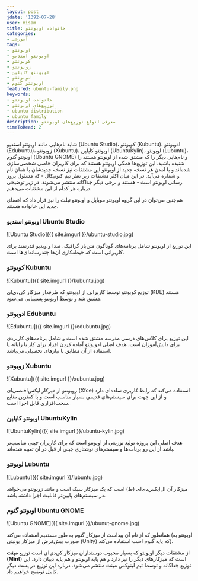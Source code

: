 ```yaml
---
layout: post
jdate: '1392-07-28'
user: misam
title: خانواده اوبونتو
categories:
- آموزشی
tags:
- اوبونتو
- اوبونتو استدیو
- کوبونتو
- زوبونتو
- اوبونتو کایلین
- لوبونتو
- اوبونتو گنوم
featured: ubuntu-family.png
keywords:
- خانواده اوبونتو
- توزیع‌های اوبونتو
- ubuntu distribution
- ubuntu family
description: معرفی انواع توزیع‌های اوبونتو
timeToRead: 2
---
```


شاید نام‌هایی مانند اوبونتو استدیو (Ubuntu Studio)، کوبونتو (Kubuntu)، ادوبونتو (Edubuntu)، زوبونتو (Xubuntu)، اوبونتو کایلین (UbuntuKylin)، لوبونتو (Lubuntu)، اوبونتو گنوم (Ubuntu GNOME) و نام‌هایی دیگر را که مشتق شده از اوبونتو هستند را شنیده باشید. این توزیع‌ها همگی اوبونتو هستند که برای کاربران خاصی شخصی‌سازی شده‌اند و با آمدن هر نسخه جدید از اوبونتو این مشتقات نیز نسخه جدیدشان با همان نام و شماره می‌آید. در این </span></span>میان اکثر مشتقات زیر نظر تیم کنونیکال - که مسئول بروز رسانی اوبونتو است - هستند و برخی دیگر جداگانه منتشر می‌شوند. در زیر توضیحی درباره هر کدام از این مشتقات می‌دهیم.

هم‌چنین می‌توان در این گروه اوبونتو موبایل و اوبونتو تبلت را نیز قرار داد که اعضای جدید این خانواده هستند.

### اوبونتو استدیو Ubuntu Studio

![Ubuntu Studio]({{ site.imgurl }}/ubuntu-studio.jpg)

این توزیع از اوبونتو شامل برنامه‌های گوناگون متن‌باز گرافیک، صدا و ویدیو قدرتمند برای کاربرانی است که حیطه‌کاری آن‌ها چندرسانه‌ای‌ها است.

### کوبونتو Kubuntu

![Kubuntu]({{ site.imgurl }}/kubuntu.jpg)

توزیع کوبونتو توسط کاربرانی از اوبونتو که طرفدار میزکار کی‌دی‌ای (KDE) هستند مشتق شد و توسط اوبونتو پشتیبانی می‌شود.

### ادوبونتو Edubuntu

![Edubuntu]({{ site.imgurl }}/edubuntu.jpg)

این توزیع برای کلاس‌های درسی مدرسه مشتق شده است و شامل برنامه‌های کاربردی برای دانش‌آموزان است. هدف اصلی ادوبونتو آماده کردن افراد برای کار با رایانه یا استفاده از آن مطابق با نیازهای تحصیلی می‌باشد.

### زوبونتو Xubuntu

![Xubuntu]({{ site.imgurl }}/xubuntu.jpg)

زوبونتو از میزکار ایکس‌اف‌سی‌ای (Xfce) استفاده می‌کند که رابط کاربری ساده‌ای دارد و از این جهت برای سیستم‌های قدیمی بسیار مناسب است و با کمترین منابع سخت‌افزاری قابل اجرا است.

### اوبونتو کایلین UbuntuKylin

![UbuntuKylin]({{ site.imgurl }}/ubuntu-kylin.jpg)

هدف اصلی این پروژه تولید توزیعی از اوبونتو است که برای کاربران چینی مناسب‌تر باشد از این رو برنامه‌ها و سیستم‌های نوشتاری چینی از قبل در آن تعبیه شده‌اند.

### لوبونتو Lubuntu

![Lubuntu]({{ site.imgurl }}/lubuntu.jpg)

میزکار آن ال‌ایکس‌دی‌ای (ط) است که یک میزکار سبک است و مانند زوبونتو می‌خواهد در سیستم‌های پایین‌تر قابلیت اجرا داشته باشد.

### اوبونتو گنوم Ubuntu GNOME

![Ubuntu GNOME]({{ site.imgurl }}/ubunut-gnome.jpg)

همانطور که از نام آن پیداست از میزکار گنوم به طور مستقیم استفاده می‌کند (اوبونتو به صورت پیش‌فرض از میزکار یونیتی (Unity) که پایه گنوم است استفاده می‌کند).

از مشتقات دیگر اوبونتو که بسیار محبوب دوستداران میزکار کی‌دی‌ای است توزیع **مینت (Mint**) است که میزکارهای دیگر را نیز دارد و هم پایه اوبونتو و هم پایه دبیان دارد. این توزیع جداگانه و توسط تیم لینوکس مینت منتشر می‌شود. درباره این توزیع در پست دیگر کامل توضیح خواهیم داد.
